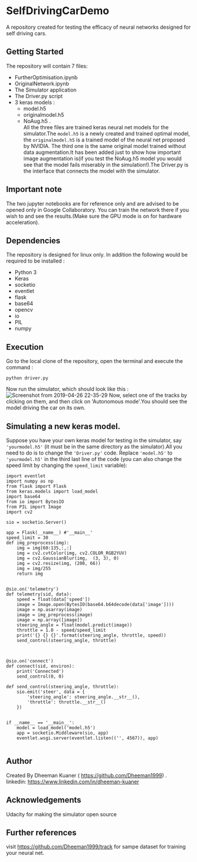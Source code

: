 # SelfDrivingCarDemo
A repository created for testing the efficacy of neural networks designed for self driving cars.
## Getting Started 
The repository will contain 7 files: </br>
- FurtherOptimisation.ipynb
- OriginalNetwork.ipynb
- The Simulator application </br> 
- The Driver.py script </br>
- 3 keras models : 
  - model.h5  
  - originalmodel.h5 
  - NoAug.h5 . </br>
 All the three files are trained keras neural net models for the simulator.The ```model.h5``` is a newly created and trained optimal model, the ```originalmodel.h5``` is a trained model of the neural net proposed by NVIDIA. The third one is the same original model trained without data augmentation.It has been added just to show how important image augmentation is(if you test the NoAug.h5 model you would see that the model fails miserably in the simulation!).The Driver.py is the interface that connects the model with the simulator.
## Important note
The two jupyter notebooks are for reference only and are advised to be opened only in Google Collaboratory. You can train the network there if you wish to and see the results.(Make sure the GPU mode is on for hardware acceleration).
## Dependencies
The repository is designed for linux only. In addition the following would be required to be installed : </br>
- Python 3 </br>
- Keras </br>
- socketio </br>
- eventlet </br>
- flask </br>
- base64 </br>
- opencv </br>
- io </br>
- PIL </br>
- numpy </br>

## Execution
Go to the local clone of the repository, open the terminal and execute the command :</br>
```
python driver.py
```
Now run the simulator, which should look like this :</br>
![Screenshot from 2019-04-26 22-35-29](https://user-images.githubusercontent.com/39672404/56824401-0f146280-6874-11e9-93a8-257b070b6dc0.png)
Now, select one of the tracks by clicking on them, and then click on 'Autonomous mode'.You should see the model driving the car on its own.

## Simulating a new keras model.
Suppose you have your own keras model for testing in the simulator, say ```'yourmodel.h5'``` (it must be in the same directory as the simulator).All you need to do is to change the ```'Driver.py'``` code. Replace ```'model.h5'``` to ```'yourmodel.h5'``` in the third last line of the code (you can also change the speed limit by changing the ```speed_limit``` variable):
```import socketio
import eventlet
import numpy as np
from flask import Flask
from keras.models import load_model
import base64
from io import BytesIO
from PIL import Image
import cv2

sio = socketio.Server()

app = Flask(__name__) #'__main__'
speed_limit = 30
def img_preprocess(img):
    img = img[60:135,:,:]
    img = cv2.cvtColor(img, cv2.COLOR_RGB2YUV)
    img = cv2.GaussianBlur(img,  (3, 3), 0)
    img = cv2.resize(img, (200, 66))
    img = img/255
    return img


@sio.on('telemetry')
def telemetry(sid, data):
    speed = float(data['speed'])
    image = Image.open(BytesIO(base64.b64decode(data['image'])))
    image = np.asarray(image)
    image = img_preprocess(image)
    image = np.array([image])
    steering_angle = float(model.predict(image))
    throttle = 1.0 - speed/speed_limit
    print('{} {} {}'.format(steering_angle, throttle, speed))
    send_control(steering_angle, throttle)



@sio.on('connect')
def connect(sid, environ):
    print('Connected')
    send_control(0, 0)

def send_control(steering_angle, throttle):
    sio.emit('steer', data = {
        'steering_angle': steering_angle.__str__(),
        'throttle': throttle.__str__()
    })


if __name__ == '__main__':
    model = load_model('model.h5')
    app = socketio.Middleware(sio, app)
    eventlet.wsgi.server(eventlet.listen(('', 4567)), app)


```
## Author
Created By Dheeman Kuaner ( https://github.com/Dheeman1999) .</br>
linkedin: https://www.linkedin.com/in/dheeman-kuaner

## Acknowledgements
Udacity for making the simulator open source </br>

## Further references
visit  https://github.com/Dheeman1999/track  for sampe dataset for training your neural net.
